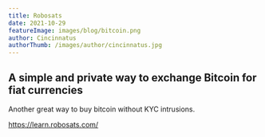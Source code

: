 ```yaml
---
title: Robosats
date: 2021-10-29
featureImage: images/blog/bitcoin.png
author: Cincinnatus
authorThumb: /images/author/cincinnatus.jpg
---
```


## A simple and private way to exchange Bitcoin for fiat currencies

Another great way to buy bitcoin without KYC intrusions.

https://learn.robosats.com/
